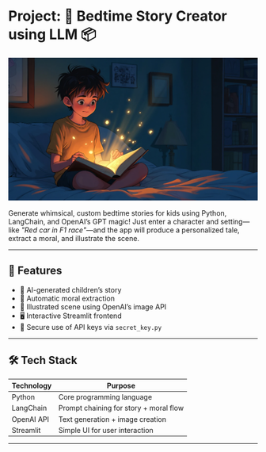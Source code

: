 # **Project: 🧸 Bedtime Story Creator using LLM** 📦
![🧸 Bedtime Story Creator](kidstory.png)

Generate whimsical, custom bedtime stories for kids using Python, LangChain, and OpenAI’s GPT magic! Just enter a character and setting—like _"Red car in F1 race"_—and the app will produce a personalized tale, extract a moral, and illustrate the scene.

---

## 🚀 Features

- 📖 AI-generated children’s story
- 💬 Automatic moral extraction
- 🎨 Illustrated scene using OpenAI’s image API
- 🖥️ Interactive Streamlit frontend
- 🔐 Secure use of API keys via `secret_key.py`

---

## 🛠️ Tech Stack

| Technology     | Purpose                                |
|----------------|----------------------------------------|
| Python         | Core programming language              |
| LangChain      | Prompt chaining for story + moral flow |
| OpenAI API     | Text generation + image creation       |
| Streamlit      | Simple UI for user interaction         |

---
